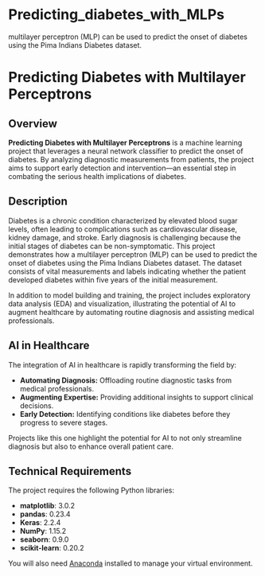 # Predicting_diabetes_with_MLPs
multilayer perceptron (MLP) can be used to predict the onset of diabetes using the Pima Indians Diabetes dataset.
# Predicting Diabetes with Multilayer Perceptrons

## Overview
**Predicting Diabetes with Multilayer Perceptrons** is a machine learning project that leverages a neural network classifier to predict the onset of diabetes. By analyzing diagnostic measurements from patients, the project aims to support early detection and intervention—an essential step in combating the serious health implications of diabetes.

## Description
Diabetes is a chronic condition characterized by elevated blood sugar levels, often leading to complications such as cardiovascular disease, kidney damage, and stroke. Early diagnosis is challenging because the initial stages of diabetes can be non-symptomatic. This project demonstrates how a multilayer perceptron (MLP) can be used to predict the onset of diabetes using the Pima Indians Diabetes dataset. The dataset consists of vital measurements and labels indicating whether the patient developed diabetes within five years of the initial measurement.

In addition to model building and training, the project includes exploratory data analysis (EDA) and visualization, illustrating the potential of AI to augment healthcare by automating routine diagnosis and assisting medical professionals.

## AI in Healthcare
The integration of AI in healthcare is rapidly transforming the field by:
- **Automating Diagnosis:** Offloading routine diagnostic tasks from medical professionals.
- **Augmenting Expertise:** Providing additional insights to support clinical decisions.
- **Early Detection:** Identifying conditions like diabetes before they progress to severe stages.

Projects like this one highlight the potential for AI to not only streamline diagnosis but also to enhance overall patient care.

## Technical Requirements
The project requires the following Python libraries:
- **matplotlib**: 3.0.2
- **pandas**: 0.23.4
- **Keras**: 2.2.4
- **NumPy**: 1.15.2
- **seaborn**: 0.9.0
- **scikit-learn**: 0.20.2

You will also need [Anaconda](https://www.anaconda.com/) installed to manage your virtual environment.





